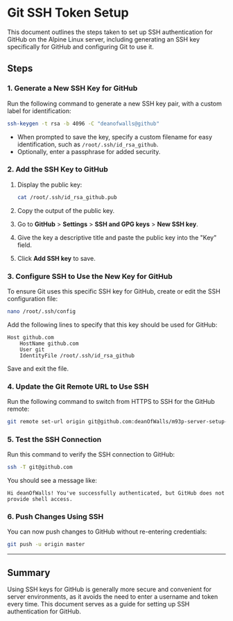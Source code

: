 
# Git SSH Token Setup

This document outlines the steps taken to set up SSH authentication for GitHub on the Alpine Linux server, including generating an SSH key specifically for GitHub and configuring Git to use it.

## Steps

### 1. Generate a New SSH Key for GitHub

Run the following command to generate a new SSH key pair, with a custom label for identification:

```bash
ssh-keygen -t rsa -b 4096 -C "deanofwalls@github"
```

- When prompted to save the key, specify a custom filename for easy identification, such as `/root/.ssh/id_rsa_github`.
- Optionally, enter a passphrase for added security.

### 2. Add the SSH Key to GitHub

1. Display the public key:
   ```bash
   cat /root/.ssh/id_rsa_github.pub
   ```

2. Copy the output of the public key.

3. Go to **GitHub** > **Settings** > **SSH and GPG keys** > **New SSH key**.

4. Give the key a descriptive title and paste the public key into the "Key" field.

5. Click **Add SSH key** to save.

### 3. Configure SSH to Use the New Key for GitHub

To ensure Git uses this specific SSH key for GitHub, create or edit the SSH configuration file:

```bash
nano /root/.ssh/config
```

Add the following lines to specify that this key should be used for GitHub:

```plaintext
Host github.com
    HostName github.com
    User git
    IdentityFile /root/.ssh/id_rsa_github
```

Save and exit the file.

### 4. Update the Git Remote URL to Use SSH

Run the following command to switch from HTTPS to SSH for the GitHub remote:

```bash
git remote set-url origin git@github.com:deanOfWalls/m93p-server-setup-and-config.git
```

### 5. Test the SSH Connection

Run this command to verify the SSH connection to GitHub:

```bash
ssh -T git@github.com
```

You should see a message like:

```plaintext
Hi deanOfWalls! You've successfully authenticated, but GitHub does not provide shell access.
```

### 6. Push Changes Using SSH

You can now push changes to GitHub without re-entering credentials:

```bash
git push -u origin master
```

---

## Summary

Using SSH keys for GitHub is generally more secure and convenient for server environments, as it avoids the need to enter a username and token every time. This document serves as a guide for setting up SSH authentication for GitHub.

